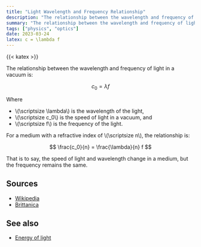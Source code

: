 ```yaml
---
title: "Light Wavelength and Frequency Relationship"
description: "The relationship between the wavelength and frequency of light."
summary: "The relationship between the wavelength and frequency of light."
tags: ["physics", "optics"]
date: 2023-03-24
latex: c = \lambda f
---
```


{{< katex >}}

The relationship between the wavelength and frequency of light in a vacuum is:

$$ c_0 = \lambda f $$

Where

* \\(\scriptsize \lambda\\) is the wavelength of the light,
* \\(\scriptsize  c_0\\) is the speed of light in a vacuum, and
* \\(\scriptsize  f\\) is the frequency of the light.

For a medium with a refractive index of \\(\scriptsize n\\), the relationship is:

$$ \frac{c_0}{n} = \frac{\lambda}{n} f $$

That is to say, the speed of light and wavelength change in a medium, but the frequency remains the same.

## Sources

- [Wikipedia](https://en.wikipedia.org/wiki/Wavelength)
- [Brittanica](https://www.britannica.com/science/wavelength)

## See also
- [Energy of light](/formulas/energy-of-light/)
